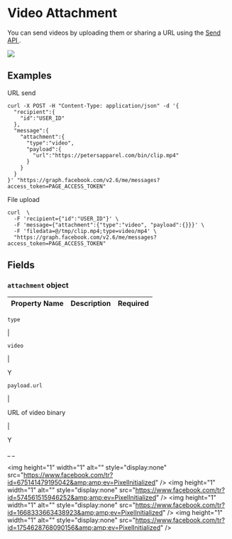 #  Video Attachment

You can send videos by uploading them or sharing a URL using the [ Send API
](/docs/messenger-platform/send-api-reference#request) .

![](https://scontent.xx.fbcdn.net/t39.2365-6/13509239_1608341092811398_289173120_n.png)

##  Examples

URL send

    
    
    curl -X POST -H "Content-Type: application/json" -d '{
      "recipient":{
        "id":"USER_ID"
      },
      "message":{
        "attachment":{
          "type":"video",
          "payload":{
            "url":"https://petersapparel.com/bin/clip.mp4"
          }
        }
      }
    }' "https://graph.facebook.com/v2.6/me/messages?access_token=PAGE_ACCESS_TOKEN"    

File upload

    
    
    curl  \
      -F 'recipient={"id":"USER_ID"}' \
      -F 'message={"attachment":{"type":"video", "payload":{}}}' \
      -F 'filedata=@/tmp/clip.mp4;type=video/mp4' \
      "https://graph.facebook.com/v2.6/me/messages?access_token=PAGE_ACCESS_TOKEN"    

##  Fields

###  ` attachment ` object

Property Name  |  Description  |  Required  
---|---|---  
  
` type `

|

` video `

|

Y  
  
` payload.url `

|

URL of video binary

|

Y  
  
_ _

&lt;img height="1" width="1" alt="" style="display:none"
src="https://www.facebook.com/tr?id=675141479195042&amp;amp;ev=PixelInitialized"
/&gt; &lt;img height="1" width="1" alt="" style="display:none"
src="https://www.facebook.com/tr?id=574561515946252&amp;amp;ev=PixelInitialized"
/&gt; &lt;img height="1" width="1" alt="" style="display:none"
src="https://www.facebook.com/tr?id=1668333663438923&amp;amp;ev=PixelInitialized"
/&gt; &lt;img height="1" width="1" alt="" style="display:none"
src="https://www.facebook.com/tr?id=1754628768090156&amp;amp;ev=PixelInitialized"
/&gt;


